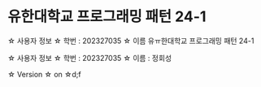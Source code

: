 # 유한대학교 프로그래밍 패턴 24-1
☆ 사용자 정보
    ☆ 학번 : 202327035
    ☆ 이름 유ㅠ한대학교 프로그래밍 패턴 24-1

☆ 사용자 정보
    ☆ 학번 : 202327035
    ☆ 이름 : 정회성

☆ Version
    ☆ on
    ☆d;f
